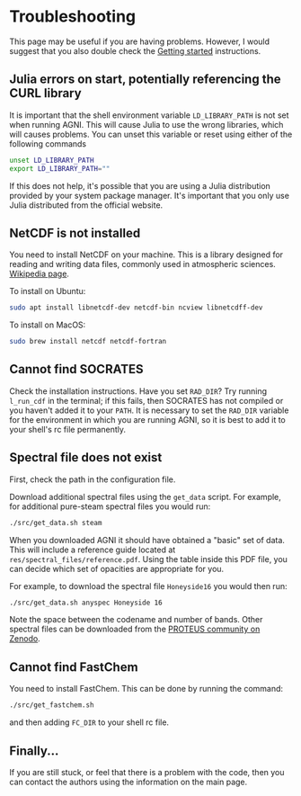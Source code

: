 # Troubleshooting
This page may be useful if you are having problems. However, I would suggest that
you also double check the [Getting started](@ref) instructions.

## Julia errors on start, potentially referencing the CURL library
It is important that the shell environment variable `LD_LIBRARY_PATH` is
not set when running AGNI. This will cause Julia to use the wrong libraries,
which will causes problems. You can unset this variable or reset using either of the
following commands
```bash
unset LD_LIBRARY_PATH
export LD_LIBRARY_PATH=""
```
If this does not help, it's possible that you are using a Julia distribution provided by
your system package manager. It's important that you only use Julia distributed from the
official website.

## NetCDF is not installed
You need to install NetCDF on your machine. This is a library designed for reading and writing
data files, commonly used in atmospheric sciences. [Wikipedia page](https://en.wikipedia.org/wiki/NetCDF).

To install on Ubuntu:
```bash
sudo apt install libnetcdf-dev netcdf-bin ncview libnetcdff-dev
```

To install on MacOS:
```bash
sudo brew install netcdf netcdf-fortran
```


## Cannot find SOCRATES
Check the installation instructions. Have you set `RAD_DIR`? Try running
`l_run_cdf` in the terminal; if this fails, then SOCRATES has not compiled
or you haven't added it to your `PATH`. It is necessary to set the `RAD_DIR` variable
for the environment in which you are running AGNI, so it is best to add it to your shell's
rc file permanently.


## Spectral file does not exist
First, check the path in the configuration file.

Download additional spectral files using the `get_data` script.
For example, for additional pure-steam spectral files you would run:
```bash
./src/get_data.sh steam
```

When you downloaded AGNI it should have obtained a "basic" set of data. This will include
a reference guide located at `res/spectral_files/reference.pdf`. Using the table inside
this PDF file, you can decide which set of opacities are appropriate for you.

For example, to download the spectral file `Honeyside16` you would then run:
```bash
./src/get_data.sh anyspec Honeyside 16
```
Note the space between the codename and number of bands.
Other spectral files can be downloaded from the [PROTEUS community on Zenodo](https://zenodo.org/communities/proteus_framework/records?q&f=subject%3Aspectral_files&l=list&p=1&s=10&sort=newest).

## Cannot find FastChem
You need to install FastChem. This can be done by running the command:
```bash
./src/get_fastchem.sh
```
and then adding `FC_DIR` to your shell rc file.

## Finally...
If you are still stuck, or feel that there is a problem with the code, then
you can contact the authors using the information on the main page.

